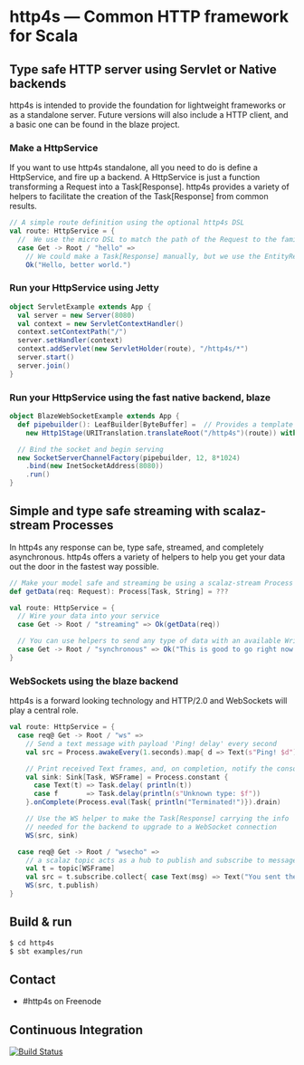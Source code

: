 # http4s — Common HTTP framework for Scala #

## Type safe HTTP server using Servlet or Native backends ##

http4s is intended to provide the foundation for lightweight frameworks or as a standalone server.
Future versions will also include a HTTP client, and a basic one can be found in the blaze project.

### Make a HttpService ###

If you want to use http4s standalone, all you need to do is define a HttpService, and fire up a backend.
A HttpService is just a function transforming a Request into a Task[Response]. http4s provides a variety
of helpers to facilitate the creation of the Task[Response] from common results.

```scala
// A simple route definition using the optional http4s DSL
val route: HttpService = {
  //  We use the micro DSL to match the path of the Request to the familiar uri form
  case Get -> Root / "hello" =>
    // We could make a Task[Response] manually, but we use the EntityResponseGenerator 'Ok' for convenience
    Ok("Hello, better world.")
```

### Run your HttpService using Jetty ###
```scala
object ServletExample extends App {
  val server = new Server(8080)
  val context = new ServletContextHandler()
  context.setContextPath("/")
  server.setHandler(context)
  context.addServlet(new ServletHolder(route), "/http4s/*")
  server.start()
  server.join()
}
```

### Run your HttpService using the fast native backend, blaze ###
```scala
object BlazeWebSocketExample extends App {
  def pipebuilder(): LeafBuilder[ByteBuffer] =  // Provides a template for the blaze pipeline
    new Http1Stage(URITranslation.translateRoot("/http4s")(route)) with WebSocketSupport

  // Bind the socket and begin serving
  new SocketServerChannelFactory(pipebuilder, 12, 8*1024)
    .bind(new InetSocketAddress(8080))
    .run()
}
```

## Simple and type safe streaming with scalaz-stream Processes ##

In http4s any response can be, type safe, streamed, and completely asynchronous. http4s offers a variety
of helpers to help you get your data out the door in the fastest way possible.

```scala
// Make your model safe and streaming be using a scalaz-stream Process
def getData(req: Request): Process[Task, String] = ???

val route: HttpService = {
  // Wire your data into your service
  case Get -> Root / "streaming" => Ok(getData(req))

  // You can use helpers to send any type of data with an available Writable[T]
  case Get -> Root / "synchronous" => Ok("This is good to go right now.")
}
```

### WebSockets using the blaze backend ###

http4s is a forward looking technology and HTTP/2.0 and WebSockets will play a central role.

```scala
val route: HttpService = {
  case req@ Get -> Root / "ws" =>
    // Send a text message with payload 'Ping! delay' every second
    val src = Process.awakeEvery(1.seconds).map{ d => Text(s"Ping! $d") }

    // Print received Text frames, and, on completion, notify the console
    val sink: Sink[Task, WSFrame] = Process.constant {
      case Text(t) => Task.delay( println(t))
      case f       => Task.delay(println(s"Unknown type: $f"))
    }.onComplete(Process.eval(Task{ println("Terminated!")}).drain)

    // Use the WS helper to make the Task[Response] carrying the info
    // needed for the backend to upgrade to a WebSocket connection
    WS(src, sink)

  case req@ Get -> Root / "wsecho" =>
    // a scalaz topic acts as a hub to publish and subscribe to messages safely
    val t = topic[WSFrame]
    val src = t.subscribe.collect{ case Text(msg) => Text("You sent the server: " + msg) }
    WS(src, t.publish)
}
```

## Build & run ##

```sh
$ cd http4s
$ sbt examples/run
```

## Contact ##

- #http4s on Freenode

## Continuous Integration ##

[![Build Status](https://travis-ci.org/http4s/http4s.svg?branch=develop)](https://travis-ci.org/http4s/http4s)
